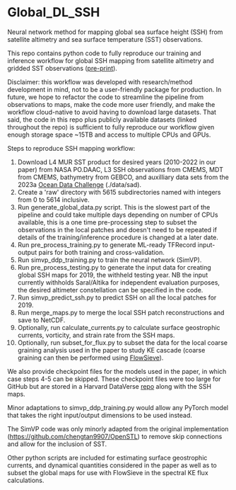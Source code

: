 # Global_DL_SSH
Neural network method for mapping global sea surface height (SSH) from satellite altimetry and sea surface temperature (SST) observations.

This repo contains python code to fully reproduce our training and inference workflow for global SSH mapping from satellite altimetry and gridded SST observations ([pre-print](https://doi.org/10.31223/X5W676)). 

Disclaimer: this workflow was developed with research/method development in mind, not to be a user-friendly package for production. In future, we hope to refactor the code to streamline the pipeline from observations to maps, make the code more user friendly, and make the workflow cloud-native to avoid having to download large datasets. That said, the code in this repo plus publicly available datasets (linked throughout the repo) is sufficient to fully reproduce our workflow given enough storage space ~15TB and access to multiple CPUs and GPUs.

Steps to reproduce SSH mapping workflow:

1. Download L4 MUR SST product for desired years (2010-2022 in our paper) from NASA PO.DAAC, L3 SSH observations from CMEMS, MDT from CMEMS, bathymetry from GEBCO, and auxilliary data sets from the 2023a [Ocean Data Challenge](https://github.com/ocean-data-challenges/2023a_SSH_mapping_OSE) (./data/sad).
2. Create a 'raw' directory with 5615 subdirectories named with integers from 0 to 5614 inclusive.
3. Run generate_global_data.py script. This is the slowest part of the pipeline and could take multiple days depending on number of CPUs available, this is a one time pre-processing step to subset the observations in the local patches and doesn't need to be repeated if details of the training/inference procedure is changed at a later date.
4. Run pre_process_training.py to generate ML-ready TFRecord input-output pairs for both training and cross-validation.
5. Run simvp_ddp_training.py to train the neural network (SimVP).
6. Run pre_process_testing.py to generate the input data for creating global SSH maps for 2019, the withheld testing year. NB the input currently withholds Saral/Altika for independent evaluation purposes, the desired altimeter constellation can be specified in the code.
7. Run simvp_predict_ssh.py to predict SSH on all the local patches for 2019.
8. Run merge_maps.py to merge the local SSH patch reconstructions and save to NetCDF.
9. Optionally, run calculate_currents.py to calculate surface geostrophic currents, vorticity, and strain rate from the SSH maps.
10. Optionally, run subset_for_flux.py to subset the data for the local coarse graining analysis used in the paper to study KE cascade (coarse graining can then be performed using [FlowSieve](https://github.com/husseinaluie/FlowSieve)).

We also provide checkpoint files for the models used in the paper, in which case steps 4-5 can be skipped. These checkpoint files were too large for GitHub but are stored in a Harvard DataVerse [repo](https://doi.org/10.7910/DVN/H4HQGD) along with the SSH maps.

Minor adaptations to simvp_ddp_training.py would allow any PyTorch model that takes the right input/output dimensions to be used instead. 

The SimVP code was only minorly adapted from the original implementation (https://github.com/chengtan9907/OpenSTL) to remove skip connections and allow for the inclusion of SST.

Other python scripts are included for estimating surface geostrophic currents, and dynamical quantities considered in the paper as well as to subset the global maps for use with FlowSieve in the spectral KE flux calculations.

